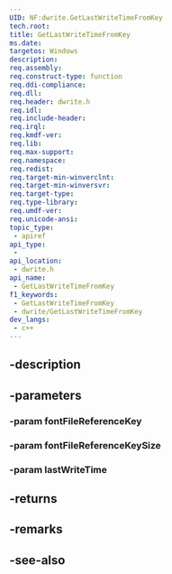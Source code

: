 ```yaml
---
UID: NF:dwrite.GetLastWriteTimeFromKey
tech.root: 
title: GetLastWriteTimeFromKey
ms.date: 
targetos: Windows
description: 
req.assembly: 
req.construct-type: function
req.ddi-compliance: 
req.dll: 
req.header: dwrite.h
req.idl: 
req.include-header: 
req.irql: 
req.kmdf-ver: 
req.lib: 
req.max-support: 
req.namespace: 
req.redist: 
req.target-min-winverclnt: 
req.target-min-winversvr: 
req.target-type: 
req.type-library: 
req.umdf-ver: 
req.unicode-ansi: 
topic_type:
 - apiref
api_type:
 - 
api_location:
 - dwrite.h
api_name:
 - GetLastWriteTimeFromKey
f1_keywords:
 - GetLastWriteTimeFromKey
 - dwrite/GetLastWriteTimeFromKey
dev_langs:
 - c++
---
```


## -description

## -parameters

### -param fontFileReferenceKey

### -param fontFileReferenceKeySize

### -param lastWriteTime

## -returns

## -remarks

## -see-also

